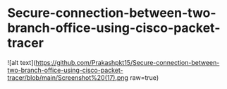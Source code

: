 # Secure-connection-between-two-branch-office-using-cisco-packet-tracer
![alt text](https://github.com/Prakashpkt15/Secure-connection-between-two-branch-office-using-cisco-packet-tracer/blob/main/Screenshot%20(17).png raw=true)


